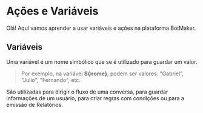 # Ações e Variáveis

Olá! Aqui vamos aprender a usar variáveis e ações na plataforma BotMaker.

## Variáveis
Uma variável é um nome simbólico que se é utilizado para guardar um valor. 

> Por exemplo, na variávei **${nome}**, podem ser valores: "Gabriel", "Julio", "Fernando", etc.

São utilizadas para dirigir o fluxo de uma conversa, para guardar informações de um usuário, para criar regras com condições ou para a emissão de Relatórios.
<!--stackedit_data:
eyJoaXN0b3J5IjpbLTI2NjYyOTYwMCw4Nzc1MjU1NzddfQ==
-->